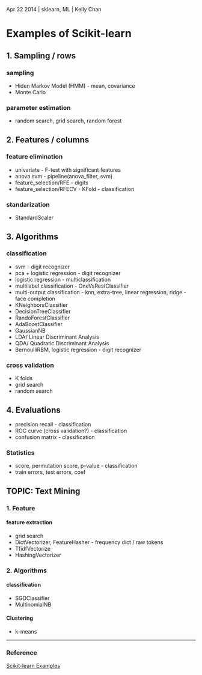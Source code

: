 Apr 22 2014 | sklearn, ML | Kelly Chan
# Examples of Scikit-learn

## 1. Sampling / rows

### sampling 
- Hiden Markov Model (HMM) - mean, covariance
- Monte Carlo

### parameter estimation
- random search, grid search, random forest

## 2. Features / columns

### feature elimination
- univariate - F-test with significant features
- anova svm - pipeline(anova_filter, svm)
- feature_selection/RFE  - digits
- feature_selection/RFECV - KFold - classification

### standarization
- StandardScaler



## 3. Algorithms

### classification
- svm - digit recognizer
- pca + logistic regression - digit recognizer
- logistic regression - multiclassification
- multilabel classification - OneVsRestClassifier
- multi-output classification - knn, extra-tree,  linear regression, ridge - face completion
- KNeighborsClassifier
- DecisionTreeClassifier
- RandoForestClassifier
- AdaBoostClassifier
- GaussianNB
- LDA/ Linear Discriminant Analysis
- QDA/ Quadratic Discriminant Analysis
- BernoulliRBM, logistic regression - digit recognizer


### cross validation
- K folds
- grid search
- random search

## 4. Evaluations

- precision recall - classification
- ROC curve (cross validation?) - classification
- confusion matrix - classification


### Statistics

- score, permutation score, p-value - classification
- train errors, test errors, coef


## TOPIC: Text Mining

### 1. Feature 

#### feature extraction
- grid search
- DictVectorizer, FeatureHasher - frequency dict / raw tokens
- TfidfVectorize
- HashingVectorizer

### 2. Algorithms

#### classification
- SGDClassifier
- MultinomialNB

#### Clustering
- k-means

---
### Reference
[Scikit-learn Examples](http://scikit-learn.org/stable/auto_examples/index.html)
